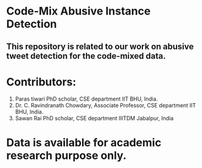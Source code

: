 # Code-Mix Abusive Instance Detection
## This repository is related to our work on abusive tweet detection for the code-mixed data.  
# Contributors:  
1. Paras tiwari PhD scholar, CSE department IIT BHU, India.
2. Dr. C. Ravindranath Chowdary, Associate Professor, CSE department IIT BHU, India.
3. Sawan Rai PhD scholar, CSE department IIITDM Jabalpur, India  

# Data is available for academic research purpose only.
